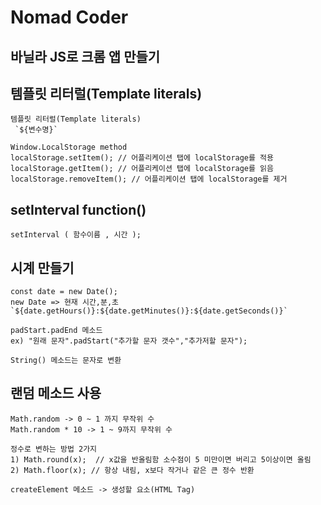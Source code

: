 # Nomad Coder

## 바닐라 JS로 크롬 앱 만들기


## 템플릿 리터럴(Template literals)
```
템플릿 리터럴(Template literals)
 `${변수명}`
 ``` 
```
Window.LocalStorage method
localStorage.setItem(); // 어플리케이션 탭에 localStorage를 적용
localStorage.getItem(); // 어플리케이션 탭에 localStorage를 읽음
localStorage.removeItem(); // 어플리케이션 탭에 localStorage를 제거
```

## setInterval function()
```
setInterval ( 함수이름 , 시간 );
```


## 시계 만들기

```
const date = new Date();
new Date => 현재 시간,분,초
`${date.getHours()}:${date.getMinutes()}:${date.getSeconds()}`
```
```
padStart.padEnd 메소드
ex) "원래 문자".padStart("추가할 문자 갯수","추가저할 문자");

String() 메소드는 문자로 변환

```
## 랜덤 메소드 사용
```
Math.random -> 0 ~ 1 까지 무작위 수 
Math.random * 10 -> 1 ~ 9까지 무작위 수

정수로 변하는 방법 2가지
1) Math.round(x);  // x값을 반올림함 소수점이 5 미만이면 버리고 5이상이면 올림
2) Math.floor(x); // 항상 내림, x보다 작거나 같은 큰 정수 반환

createElement 메소드 -> 생성할 요소(HTML Tag)
```